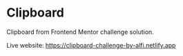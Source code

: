 # Clipboard
Clipboard from Frontend Mentor challenge solution.

Live website:
https://clipboard-challenge-by-alfi.netlify.app
